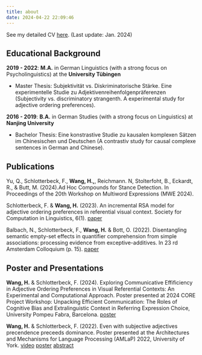 ```yaml
---
title: about
date: 2024-04-22 22:09:46
---
```

See my detailed CV [here](https://drive.google.com/file/d/1oxdI4_lP2l37tzoPADRQhqIN0iePRIZF/view?usp=sharing). (Last update: Jan. 2024)

## Educational Background

**2019 - 2022**: **M.A.** in German Linguistics (with a strong focus on Psycholinguistics) at the **University Tübingen**
- Master Thesis: Subjektivität vs. Diskriminatorische Stärke. Eine experimentelle Studie zu Adjektivenreihenfolgenpräferenzen (Subjectivity vs. discriminatory strangenth. A experimental study for adjective ordering preferences).

**2016 - 2019**: **B.A.** in German Studies (with a strong focus on Linguistics) at **Nanjing University**
- Bachelor Thesis: Eine konstrastive Studie zu kausalen komplexen Sätzen im Chinesischen und Deutschen (A contrastiv study for causal complexe sentences in German and Chinese).

## Publications
Yu, Q., Schlotterbeck, F., **Wang, H.,**, Reichmann. N, Stolterfoht, B., Eckardt, R., & Butt, M. (2024).Ad Hoc Compounds for Stance Detection. In Proceedings of the 20th Workshop on Multiword Expressions (MWE 2024). 

Schlotterbeck, F. & **Wang, H.** (2023). An incremental RSA model for adjective ordering preferences in referential visual context. Society for Computation in Linguistics, 6(1). [paper](https://openpublishing.library.umass.edu/scil/article/id/939/download/pdf/)

Balbach, N., Schlotterbeck, F., **Wang, H.** & Bott, O. (2022). Disentangling semantic empty-set effects in quantifier comprehension from simple associations: processing evidence from exceptive-additives. In 23 rd Amsterdam Colloquium (p. 15). [paper](https://www.zora.uzh.ch/id/eprint/224749/8/Proceedings2022.pdf#page=22)

## Poster and Presentations
**Wang, H.** & Schlotterbeck, F. (2024). Exploring Communicative Effificiency in Adjective Ordering Preferences in Visual Referential Contexts: An Experimental and Computational Approach. Poster presented at 2024 CORE Project Workshop: Unpacking Efficient Communication: The Roles of Cognitive Bias and Extralinguistic Context in Referring Expression Choice, University Pompeu Fabra, Barcelona. [poster](https://drive.google.com/file/d/1Y0XQDnSr-g9XC93R5_vFLyS4fG6GZpzi/view?usp=sharing) 

**Wang, H.** & Schlotterbeck, F. (2022). Even with subjective adjectives precendence preceeds dominance. Poster presented at the Architectures and Mechanisms for Language Processing (AMLaP) 2022, University of York. [video](https://drive.google.com/file/d/1dOzh0ueb_pp95eBSR42DDxYtnbWada5m/view?usp=sharing) [poster](https://drive.google.com/file/d/1F54DiWrMP7wdD5uAB3GxTFP68kBkL1RS/view?usp=sharing) [abstract](https://drive.google.com/file/d/1EHra6LeyVi4I_CyVexi2IxEO1SakxylT/view?usp=sharing)

